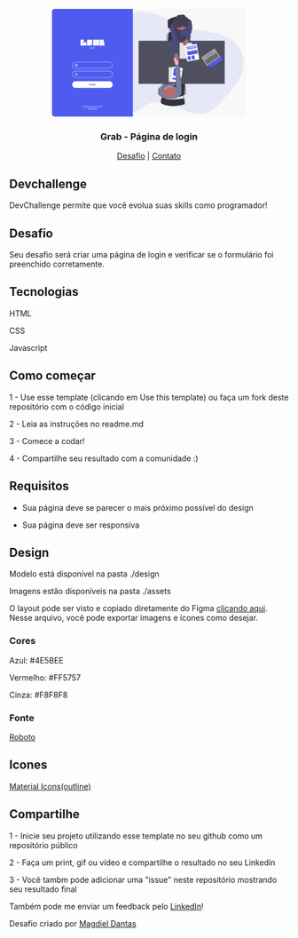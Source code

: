 <p align="center">
  <img src="design/desktop-design.jpg" alt="Logo" width="350">
  <h3 align="center">Grab - Página de login</h3>
</p>
<p align="center">
  <a href="https://github.com/magdielndantas/grab-pagina-de-login">Desafio</a> | 
  <a href="https://www.linkedin.com/in/magdielndantas/">Contato</a>
</p>

## Devchallenge
DevChallenge permite que você evolua suas skills como programador!

## Desafio
Seu desafio será criar uma página de login e verificar se o formulário foi preenchido corretamente.

## Tecnologias
HTML

CSS

Javascript

## Como começar
1 - Use esse template (clicando em Use this template) ou faça um fork deste repositório com o código inicial

2 - Leia as instruções no readme.md

3 - Comece a codar!

4 - Compartilhe seu resultado com a comunidade :)

## Requisitos
- Sua página deve se parecer o mais próximo possível do design

- Sua página deve ser responsiva

## Design
Modelo está disponível na pasta ./design

Imagens estão disponíveis na pasta ./assets

O layout pode ser visto e copiado diretamente do Figma [clicando aqui](https://www.figma.com/file/QYQm17sJV0ZhviTGOa1jmZ/Untitled?node-id=0%3A1). Nesse arquivo, você pode exportar imagens e ícones como desejar.

### Cores
Azul: #4E5BEE

Vermelho: #FF5757

Cinza: #F8F8F8

### Fonte
[Roboto](https://fonts.google.com/specimen/Roboto)

## Icones
[Material Icons(outline)](https://material.io/resources/icons/?style=outline)

## Compartilhe
1 - Inicie seu projeto utilizando esse template no seu github como um repositório público

2 - Faça um print, gif ou vídeo e compartilhe o resultado no seu Linkedin

3 - Você tambm pode adicionar uma "issue" neste repositório mostrando seu resultado final

Também pode me enviar um feedback pelo [LinkedIn](https://www.linkedin.com/in/magdielndantas)!

Desafio criado por [Magdiel Dantas](https://github.com/magdielndantas)
